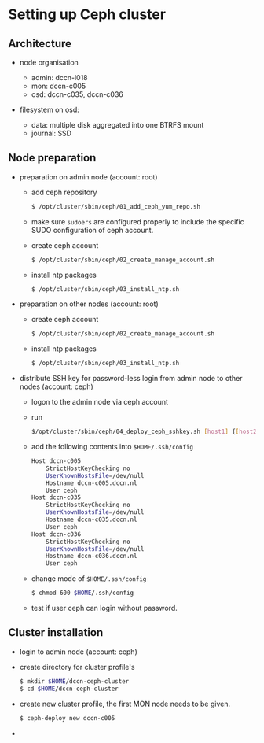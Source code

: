 # Setting up Ceph cluster

## Architecture

- node organisation
    - admin: dccn-l018
    - mon: dccn-c005
    - osd: dccn-c035, dccn-c036
    
- filesystem on osd:
	- data: multiple disk aggregated into one BTRFS mount
	- journal: SSD

## Node preparation
- preparation on admin node (account: root)
	- add ceph repository 
	  
	  ```bash
	  $ /opt/cluster/sbin/ceph/01_add_ceph_yum_repo.sh
	  ```
	  
	- make sure `sudoers` are configured properly to include the specific SUDO configuration of ceph account. 
	- create ceph account
	
	    ```bash
	    $ /opt/cluster/sbin/ceph/02_create_manage_account.sh
	    ```
	    
	- install ntp packages
	
	    ```bash
	    $ /opt/cluster/sbin/ceph/03_install_ntp.sh
	    ```

- preparation on other nodes (account: root)
	-  create ceph account
	    
	    ```bash
	    $ /opt/cluster/sbin/ceph/02_create_manage_account.sh
	    ```
	    
	-  install ntp packages
	    
	    ```bash
	    $ /opt/cluster/sbin/ceph/03_install_ntp.sh
	    ```

- distribute SSH key for password-less login from admin node to other nodes (account: ceph)
	- logon to the admin node via ceph account 
	- run
	
	    ```bash 
	    $/opt/cluster/sbin/ceph/04_deploy_ceph_sshkey.sh [host1] {[host2] ...]}
	    ```
	    
	- add the following contents into  `$HOME/.ssh/config`
	
	    ```bash
        Host dccn-c005
            StrictHostKeyChecking no
            UserKnownHostsFile=/dev/null
            Hostname dccn-c005.dccn.nl 
            User ceph 
        Host dccn-c035 
            StrictHostKeyChecking no
            UserKnownHostsFile=/dev/null
            Hostname dccn-c035.dccn.nl 
            User ceph 
        Host dccn-c036 
            StrictHostKeyChecking no
            UserKnownHostsFile=/dev/null
            Hostname dccn-c036.dccn.nl 
            User ceph
	    ```
	  
	- change mode of `$HOME/.ssh/config`
	
	    ```bash
	    $ chmod 600 $HOME/.ssh/config
	    ```
	   
	- test if user ceph can login without password.
	  
## Cluster installation

- login to admin node (account: ceph)

- create directory for cluster profile's

    ```bash
    $ mkdir $HOME/dccn-ceph-cluster
    $ cd $HOME/dccn-ceph-cluster
    ```
    
- create new cluster profile, the first MON node needs to be given.

    ```bash
    $ ceph-deploy new dccn-c005
    ```
    
- 
	